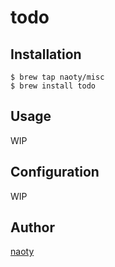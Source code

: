 # todo

## Installation

```
$ brew tap naoty/misc
$ brew install todo
```

## Usage
WIP

## Configuration
WIP

## Author

[naoty](https://github.com/naoty)
